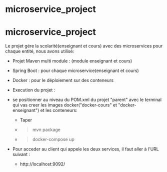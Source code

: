 # microservice_project
# microservice_project
Le projet  gére la scolarité(enseignant et cours) avec des microservices pour chaque entité, nous avons utilisé: 
  - Projet Maven multi module :  (module enseignant et cours)
  - Spring Boot : pour chaque microservice(enseignant et cours)
  - Docker : pour le déploiement sur des conteneurs
  - Execution du projet : 
  - se positionner au niveau du POM.xml du projet "parent" avec le terminal qui vas creer les images docker("docker-cours" et "docker-  enseignant") et les conteneurs: 
  
    - Taper  
    - >mvn package
    - > docker-compose up
- Pour acceder au client qui appele les deux services, il faut aller à l'URL suivant :
  - http://localhost:9092/ 
